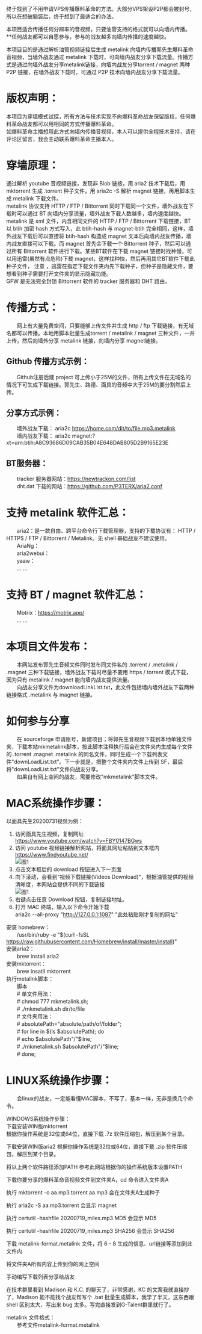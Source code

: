 终于找到了不用申请VPS传播爆料革命的方法。大部分VPS架设P2P都会被封号，所以在想破脑袋后，终于想到了最适合的办法。  

本项目适合传播任何分辨率的音视频，只要油管支持的格式就可以向墙内传播。 **任何战友都可以自愿参与，参与的战友越多向墙内传播的速度越快。  

本项目目的是通过解析油管视频链接后生成 metalink 向墙内传播郭先生爆料革命音视频，当墙外战友通过 metalink 下载时，可向墙内战友分享下载流量。传播方式是通过向墙外战友分享metalink链接，向墙内战友分享torrent / magnet 两种 P2P 链接，在墙外战友下载时，可通过 P2P 技术向墙内战友分享下载流量。  

# 版权声明：
本项目为穿墙模式试探，所有方法与技术实现不向爆料革命战友保留版权，任何爆料革命战友都可以用相同的方式传播爆料革命。  
如爆料革命主播想用此方式向墙内传播音视频，本人可以提供全程技术支持，请在评论区留言，我会主动联系爆料革命主播本人。  

# 穿墙原理：
通过解析 youtube 音视频链接，发现非 Blob 链接，用 aria2 技术下载后，用 mktorrent 生成 .torrent 种子文件，用 aria2c -S 解析 magnet 链接，再用脚本生成 metalink 下载文件。  
metalink 协议支持 HTTP / FTP / Bittorrent 同时下载同一个文件，墙外战友在下载时可以通过 BT 向墙内分享流量，墙外战友下载人数越多，墙内速度越快。metalink 是 xml 文件，内含相同文件的 HTTP / FTP / Bittorrent 下载链接，BT 以 btih 加密 hash 方式写入，此 btih-hash 与 magnet-btih 完全相同，这样，墙外战友下载后可以直接将 btih-hash 构造成 magnet 文本后向墙内战友传播，墙内战友直接可以下载。而 magnet 首先会下载一个 Bittorrent 种子，然后可以通过所有 Bittorrent 软件进行下载。某些BT软件在下载 magnet 链接时找种慢，可以用迅雷(虽然有点危险)下载 magnet，这样找种快，然后再用其它BT软件下载此种子文件， 注意 ，迅雷在指定下载文件夹内先下载种子，但种子是隐藏文件，要想看到种子需要打开文件夹的显示隐藏功能。  
GFW 是无法完全封锁 Bittorrent 软件的 tracker 服务器和 DHT 路由。

# 传播方式：
　　网上有大量免费空间，只要能够上传文件并生成 http / ftp 下载链接，有无域名都可以传播。本地用脚本批量生成torrent / metalink / magnet 三种文件，一并上传，然后向墙外分享 metalink 链接，向墙内分享 magnet链接。  

## Github 传播方式示例：
　　Github注册后建 project 可上传小于25M的文件，所有上传文件在无域名的情况下可生成下载链接。郭先生、路德、面具的音频中大于25M的要分割然后上传。  

## 分享方式示例：
　　墙外战友下载： aria2c https://home.com/dit/to/file.mp3.metalink  
　　墙内战友下载： aria2c magnet:?xt=urn:btih:A8C93686D09CAB35B04E648DAB805D2B9165E23E  

## BT服务器：
　　tracker 服务器网站：https://newtrackon.com/list  
　　dht.dat 下载的网站：https://github.com/P3TERX/aria2.conf  

# 支持 metalink 软件汇总：
　　aria2：是一款自由、跨平台命令行下载管理器，支持的下载协议有： HTTP / HTTPS / FTP / Bittorrent / Metalink。无 shell 基础战友不建议使用。  
　　AriaNg：  
　　aria2webui：  
　　yaaw：  
　　... ...  

# 支持 BT / magnet 软件汇总：
　　Motrix：https://motrix.app/  
　　... ...  

# 本项目文件发布：
　　本网站发布郭先生音频文件同时发布同文件名的 .torrent / .metalink / .magnet 三种下载链接，墙外战友下载时尽量不要用 https / torrent 模式下载，因为只有 metalink / magnet 能向墙内战友提供流量。  
　　向战友分享文件为downloadLinkList.txt，此文件包括墙内墙外战友下载两种链接格式 .metalink 与 magnet 链接。  

# 如何参与分享
　　在 sourceforge 申请账号，新建项目；将郭先生音视频下载到本地单独文件夹，下载本站mkmetalink脚本，按此脚本注释执行后会在文件夹内生成每个文件的 .torrent .magnet .metalink 的同名文件，同时生成一个下载列表文件"downLoadList.txt"。下一步就是，把整个文件夹内文件上传到 SF，最后将"downLoadList.txt"文件向战友分享。  
　　如果自有网上空间的战友，需要修改"mkmetalink"脚本文件。  

# MAC系统操作步骤：
以面具先生20200731视频为例：  
1. 访问面具先生视频，复制网址  
https://www.youtube.com/watch?v=FBY0147BGws  
2. 访问 youtube 视频链接解析网站，将面具网址粘贴到文本框内  
https://www.findyoutube.net/  
![图1](0001.png)  
3. 点击文本框后的 download 按钮进入下一页面  
4. 向下滚动，会看到“视频下载链接(Videos Download)”，根据油管提供的视频清晰度，本网站会提供不同的下载链接  
![图1](0002.png)  
5. 右键点击任意 Download 按钮，复制链接地址。  
6. 打开 MAC 终端，输入以下命令开始下载  
aria2c --all-proxy "http://127.0.0.1:1087" "此处粘贴刚才复制的网址"  

安装 homebrew：  
　　/usr/bin/ruby -e "$(curl -fsSL https://raw.githubusercontent.com/Homebrew/install/master/install)"  
安装aria2：  
　　brew install aria2  
安装mktorrent：  
　　brew insatll mktorrent  
执行metalink脚本：  
　　脚本  
　　\# 单文件用法：  
　　\# chmod 777 mkmetalink.sh;  
　　\# ./mkmetalink.sh dir/to/file  
　　\# 文件夹用法：  
　　\# absolutePath="absolute/path/of/folder";  
　　\# for line in $(ls $absolutePath); do  
　　\# echo $absolutePath"/"$line;  
　　\# ./mkmetalink.sh $absolutePath"/"$line;  
　　\# done;  

# LINUX系统操作步骤：  
　　会linux的战友，一定能看懂MAC脚本，不写了，基本一样，无非是换几个命令。  

WINDOWS系统操作步骤：  
下载安装WIN版mktorrent  
根据你操作系统是32位或64位，直接下载 .7z 软件压缩包，解压到某个目录。  

下载安装WIN版aria2 根据你操作系统是32位或64位，直接下载 .zip 软件压缩包，解压到某个目录。  

将以上两个软件路径添加PATH 参考此网站根据你的操作系统版本设置PATH  

下载你要分享的爆料革命音视频文件到文件夹A，cd 命令进入文件夹A  

执行 mktorrent -o aa.mp3.torrent aa.mp3 会在文件夹A生成种子  

执行 aria2c -S aa.mp3.torrent 会显示 magnet  

执行 certutil -hashfile 20200719_miles.mp3 MD5 会显示 MD5  

执行 certutil -hashfile 20200719_miles.mp3 SHA256 会显示 SHA256  

下载 metalink-format.metalink 文件，将 6 - 8 生成的信息、url链接等添加到此文件内  

将文件夹A所有内容上传到你的网上空间  

手动编写下载列表分享给战友  

在技术群里看到 Madison 和 K.C. 的聊天了，非常感谢，KC 的文案我就直接抄了，Madison 能不能找个战友帮写个 .bat 批量生成脚本，我学了半天，这东西跟 shell 区别太大，写出来 bug 太多。写完直接发到G-Talent群里就行了。  

metalink 文件格式：  
　　参考文件metalink-format.metalink  
